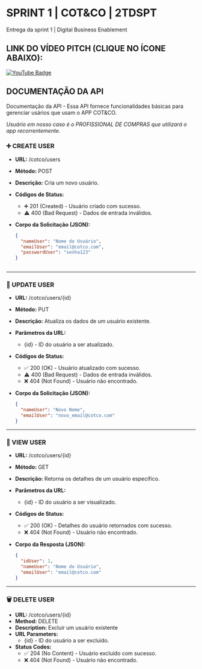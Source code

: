 # SPRINT 1 | COT&CO | 2TDSPT
Entrega da sprint 1 | Digital Business Enablement

## LINK DO VÍDEO PITCH (CLIQUE NO ÍCONE ABAIXO):
[![YouTube Badge](https://img.shields.io/badge/YouTube-Watch-red?style=for-the-badge&logo=youtube)](https://www.youtube.com/watch?v=f9yUR2hmyl0)

## DOCUMENTAÇÃO DA API

Documentação da API -
Essa API fornece funcionalidades básicas para gerenciar usários que usam o APP COT&CO.


*Usuário em nosso caso é o PROFISSIONAL DE COMPRAS que utilizará o app recorrentemente.*

### :heavy_plus_sign: CREATE USER

- **URL:** /cotco/users
- **Método:** POST
- **Descrição:** Cria um novo usuário.
- **Códigos de Status:**
  - :heavy_plus_sign: 201 (Created) - Usuário criado com sucesso.
  -  :warning: 400 (Bad Request) - Dados de entrada inválidos.
- **Corpo da Solicitação (JSON):**

  
  ```json
  {
    "nameUser": "Nome do Usuário",
    "emailUser": "email@cotco.com",
    "passwordUser": "senha123"
  }
 
---

### :repeat: UPDATE USER

- **URL:** /cotco/users/{id}
- **Método:** PUT
- **Descrição:** Atualiza os dados de um usuário existente.
- **Parâmetros da URL:**
  - {id} - ID do usuário a ser atualizado.
- **Códigos de Status:**
  - :white_check_mark: 200 (OK) - Usuário atualizado com sucesso.
  - :warning: 400 (Bad Request) - Dados de entrada inválidos.
  - :x: 404 (Not Found) - Usuário não encontrado.
- **Corpo da Solicitação (JSON):**

  
  ```json
  {
    "nameUser": "Novo Nome",
    "emailUser": "novo_email@cotco.com"
  }

---

### :page_with_curl: VIEW USER

- **URL:** /cotco/users/{id}
- **Método:** GET
- **Descrição:** Retorna os detalhes de um usuário específico.
- **Parâmetros da URL:**
  - {id} - ID do usuário a ser visualizado.
- **Códigos de Status:**
  - :white_check_mark: 200 (OK) - Detalhes do usuário retornados com sucesso.
  - :x: 404 (Not Found) - Usuário não encontrado.
- **Corpo da Resposta (JSON):**

  
  ```json
  {
    "idUser": 1,
    "nameUser": "Nome do Usuário",
    "emailUser": "email@cotco.com"
  }
  
---

### :wastebasket: DELETE USER

- **URL:** /cotco/users/{id}
- **Method:** DELETE
- **Description:** Excluir um usuário existente
- **URL Parameters:**
  - {id} - ID do usuário a ser excluído.
- **Status Codes:**
  - :white_check_mark: 204 (No Content) - Usuário excluído com sucesso.
  - :x: 404 (Not Found) - Usuário não encontrado.
